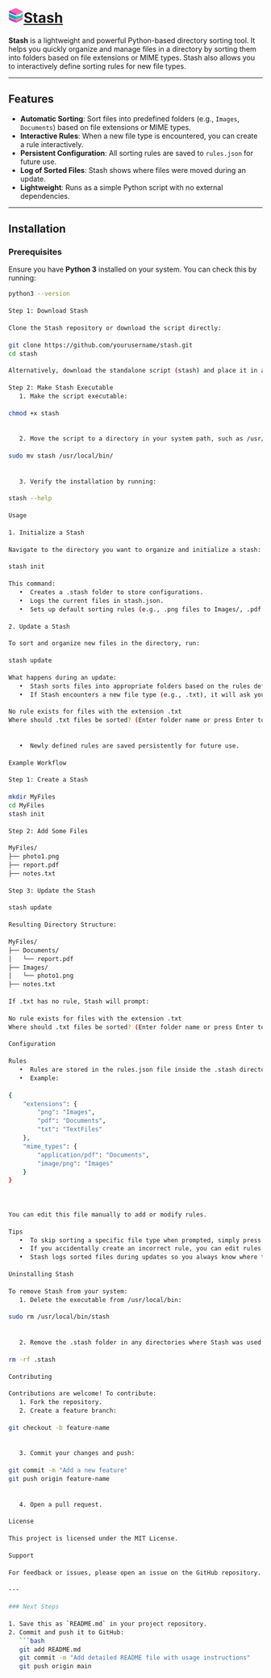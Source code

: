 # ![stash-ico](images/stash-ico.png)<u>Stash</u> 

**Stash** is a lightweight and powerful Python-based directory sorting tool. It helps you quickly organize and manage files in a directory by sorting them into folders based on file extensions or MIME types. Stash also allows you to interactively define sorting rules for new file types.

---

## Features

- **Automatic Sorting**: Sort files into predefined folders (e.g., `Images`, `Documents`) based on file extensions or MIME types.
- **Interactive Rules**: When a new file type is encountered, you can create a rule interactively.
- **Persistent Configuration**: All sorting rules are saved to `rules.json` for future use.
- **Log of Sorted Files**: Stash shows where files were moved during an update.
- **Lightweight**: Runs as a simple Python script with no external dependencies.

---

## Installation

### Prerequisites

Ensure you have **Python 3** installed on your system. You can check this by running:
```bash
python3 --version

Step 1: Download Stash

Clone the Stash repository or download the script directly:

git clone https://github.com/yourusername/stash.git
cd stash

Alternatively, download the standalone script (stash) and place it in a directory of your choice.

Step 2: Make Stash Executable
   1. Make the script executable:

chmod +x stash


   2. Move the script to a directory in your system path, such as /usr/local/bin:

sudo mv stash /usr/local/bin/


   3. Verify the installation by running:

stash --help

Usage

1. Initialize a Stash

Navigate to the directory you want to organize and initialize a stash:

stash init

This command:
   •  Creates a .stash folder to store configurations.
   •  Logs the current files in stash.json.
   •  Sets up default sorting rules (e.g., .png files to Images/, .pdf files to Documents/).

2. Update a Stash

To sort and organize new files in the directory, run:

stash update

What happens during an update:
   •  Stash sorts files into appropriate folders based on the rules defined in rules.json.
   •  If Stash encounters a new file type (e.g., .txt), it will ask you interactively where to place it:

No rule exists for files with the extension .txt
Where should .txt files be sorted? (Enter folder name or press Enter to skip): 


   •  Newly defined rules are saved persistently for future use.

Example Workflow

Step 1: Create a Stash

mkdir MyFiles
cd MyFiles
stash init

Step 2: Add Some Files

MyFiles/
├── photo1.png
├── report.pdf
├── notes.txt

Step 3: Update the Stash

stash update

Resulting Directory Structure:

MyFiles/
├── Documents/
│   └── report.pdf
├── Images/
│   └── photo1.png
├── notes.txt

If .txt has no rule, Stash will prompt:

No rule exists for files with the extension .txt
Where should .txt files be sorted? (Enter folder name or press Enter to skip):

Configuration

Rules
   •  Rules are stored in the rules.json file inside the .stash directory.
   •  Example:

{
    "extensions": {
        "png": "Images",
        "pdf": "Documents",
        "txt": "TextFiles"
    },
    "mime_types": {
        "application/pdf": "Documents",
        "image/png": "Images"
    }
}



You can edit this file manually to add or modify rules.

Tips
   •  To skip sorting a specific file type when prompted, simply press Enter.
   •  If you accidentally create an incorrect rule, you can edit rules.json manually.
   •  Stash logs sorted files during updates so you always know where they are moved.

Uninstalling Stash

To remove Stash from your system:
   1. Delete the executable from /usr/local/bin:

sudo rm /usr/local/bin/stash


   2. Remove the .stash folder in any directories where Stash was used:

rm -rf .stash

Contributing

Contributions are welcome! To contribute:
   1. Fork the repository.
   2. Create a feature branch:

git checkout -b feature-name


   3. Commit your changes and push:

git commit -m "Add a new feature"
git push origin feature-name


   4. Open a pull request.

License

This project is licensed under the MIT License.

Support

For feedback or issues, please open an issue on the GitHub repository.

---

### Next Steps

1. Save this as `README.md` in your project repository.
2. Commit and push it to GitHub:
   ```bash
   git add README.md
   git commit -m "Add detailed README file with usage instructions"
   git push origin main
